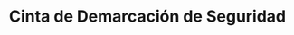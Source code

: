 ---
title: "Cinta de Demarcación de Seguridad"
description: "Delimitación y Organización de Áreas Clave"
line: "Línea de demarcación y señalización"
main:
  id: 302
  content: |
    Presentamos nuestra **Cinta de Demarcación de Seguridad** – la solución ideal para organizar y señalizar espacios de manera clara y eficiente. Este producto esencial, parte de nuestra **Línea de Control de Riesgos y Seguridad Industrial**, es fundamental para delimitar zonas de peligro, rutas de evacuación, áreas de trabajo o almacenamiento, mejorando la seguridad y el flujo operacional.

  imgCard: "@/images/products/c-02.avif"
  imgMain: "@/images/products/c-02.avif"
  imgAlt: "Cinta de Demarcación de Seguridad"
tabs:
  - id: "tabs-with-card-item-1"
    dataTab: "#tabs-with-card-1"
    title: "Descripción"
  - id: "tabs-with-card-item-2"
    dataTab: "#tabs-with-card-2"
    title: "Especificaciones Técnicas"
  - id: "tabs-with-card-item-3"
    dataTab: "#tabs-with-card-3"
    title: "Aplicaciones y Ventajas"
longDescription:
  title: "Organización y Seguridad Visual para tu Espacio"
  subTitle: |
    Nuestra Cinta de Demarcación de Seguridad es indispensable en cualquier entorno que requiera una clara separación y señalización visual. Su alta visibilidad y resistencia la hacen perfecta para bodegas, fábricas, parqueaderos, eventos o cualquier área donde la seguridad y el orden sean prioritarios, contribuyendo a la prevención de accidentes y el cumplimiento de normativas.
  btnTitle: "Contacta para personalizar tu demarcación"
  btnURL: "#"
descriptionList:
  - title: "Alta Visibilidad"
    subTitle: "Colores brillantes y patrones distintivos (ej. rayas amarillas y negras) que garantizan una fácil identificación de áreas."
  - title: "Gran Adherencia"
    subTitle: "Adhesivo de fuerte agarre que se mantiene firme en diversas superficies como concreto, madera o metal."
  - title: "Durabilidad Superior"
    subTitle: "Resistente a la abrasión, tráfico peatonal y vehicular ligero, así como a condiciones ambientales adversas."
  - title: "Fácil Aplicación y Retiro"
    subTitle: "Se instala sin complicaciones y, en muchos casos, se puede retirar sin dejar residuos significativos."
specificationsLeft:
  - title: "Material"
    subTitle: "Fabricada en [Especificar Material, ej., PVC de alta resistencia o polipropileno]."
  - title: "Ancho Disponible"
    subTitle: "Disponible en varios anchos (ej. 5 cm, 7.5 cm, 10 cm) para adaptarse a diferentes necesidades de señalización."
  - title: "Longitud del Rollo"
    subTitle: "Rollos de [Especificar Longitud, ej., 30 metros, 50 metros] para proyectos de diversos tamaños."
  - title: "Colores / Patrones"
    subTitle: "Disponible en [Especificar Colores/Patrones, ej., amarillo/negro, rojo/blanco, azul sólido] según la normativa."
tableData:
  - feature: ["Especificación", "Valor"]
    description:
      - ["Tipo de Adhesivo", "Caucho / Acrílico"]
      - ["Grosor (mm)", "[Especificar Grosor]"]
      - ["Temperatura de Servicio", "[Rango de Temperatura, ej., -10°C a 70°C]"]
      - ["Resistencia a Químicos", "Buena resistencia a ácidos y álcalis suaves"]
      - ["Uso Recomendado", "Interior / Exterior"]
blueprints:
  first: "@/images/products/c-02.avif"
  second: "@/images/products/c-02.avif"
---
